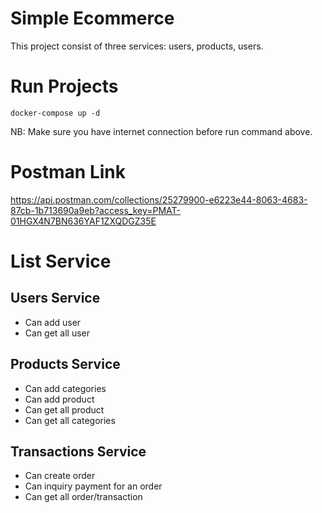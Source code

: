 # Simple Ecommerce
This project consist of three services: users, products, users.

# Run Projects
```docker-compose up -d```

NB: Make sure you have internet connection before run command above.

# Postman Link
https://api.postman.com/collections/25279900-e6223e44-8063-4683-87cb-1b713690a9eb?access_key=PMAT-01HGX4N7BN636YAF1ZXQDGZ35E

# List Service
## Users Service
- Can add user
- Can get all user

## Products Service
- Can add categories
- Can add product
- Can get all product
- Can get all categories

## Transactions Service
- Can create order
- Can inquiry payment for an order
- Can get all order/transaction
